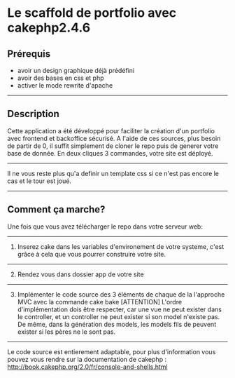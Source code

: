 Le scaffold de portfolio avec cakephp2.4.6
===========================================

Prérequis
----------
- avoir un design graphique déjà prédéfini
- avoir des bases en css et php
- activer le mode rewrite d'apache

***

Description
------------
Cette application a été développé pour faciliter la création d'un portfolio avec frontend et backoffice sécurisé.
A l'aide de ces sources, plus besoin de partir de 0, il suffit simplement de cloner le repo 
puis de generer votre base de donnée. En deux cliques 3 commandes, votre site est déployé.

***
Il ne vous reste plus qu'a definir un template css si ce n'est pas encore le cas et le tour est joué.
***

Comment ça marche?
------------------

Une fois que vous avez télécharger le repo dans votre serveur web:

***

1. Inserez cake dans les variables d'environement de votre systeme, c'est grâce à cela que vous pourrer construire votre site.

***

2. Rendez vous dans dossier app de votre site

***

3. Implémenter le code source des 3 éléments de chaque de la l'approche MVC avec la commande cake bake
	[ATTENTION] L'ordre d'implémentation dois être respecter, car une vue ne peut exister dans le controller, et un controller ne peut exister
	si son model n'existe pas. De même, dans la génération des models, les models fils de peuvent exister si les pères ne le sont pas.

***

Le code source est entierement adaptable, pour plus d'information vous pouvez vous rendre sur la documentation de cakephp : 
	http://book.cakephp.org/2.0/fr/console-and-shells.html

